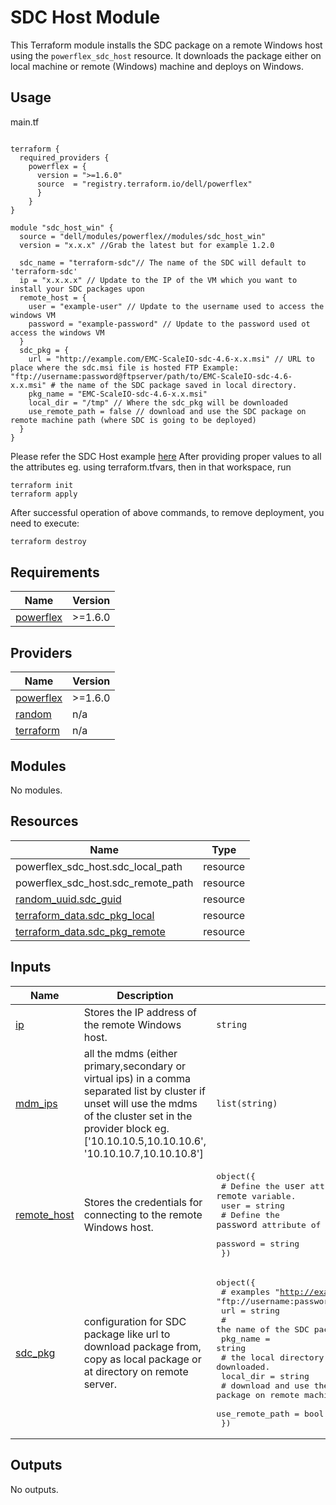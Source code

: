 <!--
Copyright (c) 2024 Dell Inc., or its subsidiaries. All Rights Reserved.

Licensed under the Mozilla Public License Version 2.0 (the "License");
you may not use this file except in compliance with the License.
You may obtain a copy of the License at

    http://mozilla.org/MPL/2.0/


Unless required by applicable law or agreed to in writing, software
distributed under the License is distributed on an "AS IS" BASIS,
WITHOUT WARRANTIES OR CONDITIONS OF ANY KIND, either express or implied.
See the License for the specific language governing permissions and
limitations under the License.
-->

# SDC Host Module

This Terraform module installs the SDC package on a remote Windows host using the `powerflex_sdc_host` resource.
It downloads the package either on local machine or remote (Windows) machine and deploys on Windows.

## Usage

main.tf

```hcl

terraform {
  required_providers {
    powerflex = {
      version = ">=1.6.0"
      source  = "registry.terraform.io/dell/powerflex"
      }
    }
}

module "sdc_host_win" {
  source = "dell/modules/powerflex//modules/sdc_host_win"
  version = "x.x.x" //Grab the latest but for example 1.2.0
  
  sdc_name = "terraform-sdc"// The name of the SDC will default to 'terraform-sdc'
  ip = "x.x.x.x" // Update to the IP of the VM which you want to install your SDC packages upon 
  remote_host = {
    user = "example-user" // Update to the username used to access the windows VM
    password = "example-password" // Update to the password used ot access the windows VM 
  }
  sdc_pkg = {
    url = "http://example.com/EMC-ScaleIO-sdc-4.6-x.x.msi" // URL to place where the sdc.msi file is hosted FTP Example: "ftp://username:password@ftpserver/path/to/EMC-ScaleIO-sdc-4.6-x.x.msi" # the name of the SDC package saved in local directory.
    pkg_name = "EMC-ScaleIO-sdc-4.6-x.x.msi" 
    local_dir = "/tmp" // Where the sdc_pkg will be downloaded
    use_remote_path = false // download and use the SDC package on remote machine path (where SDC is going to be deployed)
  }
}
```

Please refer the SDC Host example [here](https://github.com/dell/terraform-powerflex-modules/blob/main/examples/sdc_host_win/README.md)
After providing proper values to all the attributes eg. using terraform.tfvars, then in that workspace, run

```
terraform init
terraform apply
```
After successful operation of above commands, to remove deployment, you need to execute:

```bash
terraform destroy 
```

<!-- BEGIN_TF_DOCS -->
## Requirements

| Name | Version |
|------|---------|
| <a name="requirement_powerflex"></a> [powerflex](#requirement\_powerflex) | >=1.6.0 |

## Providers

| Name | Version |
|------|---------|
| <a name="provider_powerflex"></a> [powerflex](#provider\_powerflex) | >=1.6.0 |
| <a name="provider_random"></a> [random](#provider\_random) | n/a |
| <a name="provider_terraform"></a> [terraform](#provider\_terraform) | n/a |

## Modules

No modules.

## Resources

| Name | Type |
|------|------|
| powerflex_sdc_host.sdc_local_path | resource |
| powerflex_sdc_host.sdc_remote_path | resource |
| [random_uuid.sdc_guid](https://registry.terraform.io/providers/hashicorp/random/latest/docs/resources/uuid) | resource |
| [terraform_data.sdc_pkg_local](https://registry.terraform.io/providers/hashicorp/terraform/latest/docs/resources/data) | resource |
| [terraform_data.sdc_pkg_remote](https://registry.terraform.io/providers/hashicorp/terraform/latest/docs/resources/data) | resource |

## Inputs

| Name | Description | Type | Default | Required |
|------|-------------|------|---------|:--------:|
| <a name="input_ip"></a> [ip](#input\_ip) | Stores the IP address of the remote Windows host. | `string` | n/a | yes |
| <a name="input_mdm_ips"></a> [mdm\_ips](#input\_mdm\_ips) | all the mdms (either primary,secondary or virtual ips) in a comma separated list by cluster if unset will use the mdms of the cluster set in the provider block eg. ['10.10.10.5,10.10.10.6', '10.10.10.7,10.10.10.8'] | `list(string)` | n/a | yes |
| <a name="input_remote_host"></a> [remote\_host](#input\_remote\_host) | Stores the credentials for connecting to the remote Windows host. | <pre>object({<br>    # Define the `user` attribute of the `remote` variable.<br>    user = string<br>    # Define the `password` attribute of the `remote` variable.<br>    password = string<br>  })</pre> | n/a | yes |
| <a name="input_sdc_pkg"></a> [sdc\_pkg](#input\_sdc\_pkg) | configuration for SDC package like url to download package from, copy as local package or at directory on remote server. | <pre>object({<br>    # examples "http://example.com/EMC-ScaleIO-sdc-3.6-700.103.msi", "ftp://username:password@ftpserver/path/to/file"<br>    url = string<br>    # the name of the SDC package saved in local directory.<br>    pkg_name = string<br>    # the local directory where the SDC package will be downloaded.<br>    local_dir = string<br>    # download and use the SDC package on remote machine path (where SDC is going to be deployed)<br>    use_remote_path = bool<br>  })</pre> | n/a | yes |

## Outputs

No outputs.
<!-- END_TF_DOCS -->